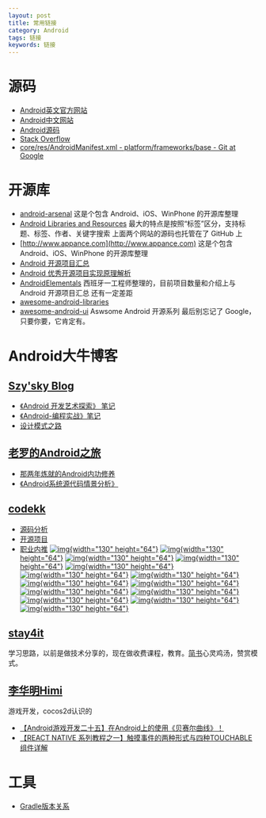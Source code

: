 ```yaml
---
layout: post
title: 常用链接
category: Android
tags: 链接
keywords: 链接
---
```


# 源码

- [Android英文官方网站](http://developer.android.com/index.html)
- [Android中文网站](https://developer.android.google.cn/index.html)
- [Android源码](https://android.googlesource.com/)
- [Stack Overflow](http://stackoverflow.com/)
- [core/res/AndroidManifest.xml - platform/frameworks/base - Git at Google](https://android.googlesource.com/platform/frameworks/base/+/android-7.0.0_r19/core/res/AndroidManifest.xml)

# 开源库
- [android-arsenal](https://android-arsenal.com/)
  这是个包含 Android、iOS、WinPhone 的开源库整理  
- [Android Libraries and Resources](http://alamkanak.github.io/android-libraries-and-resources/)
  最大的特点是按照“标签”区分，支持标题、标签、作者、关键字搜索 上面两个网站的源码也托管在了 GitHub 上
- [http://www.appance.com](http://www.appance.com)
  这是个包含 Android、iOS、WinPhone 的开源库整理  
- [Android 开源项目汇总](https://github.com/Trinea/android-open-project)
- [Android 优秀开源项目实现原理解析](https://github.com/android-cn/android-open-project-analysis)
- [AndroidElementals](https://github.com/cesards/AndroidElementals)
  西班牙一工程师整理的，目前项目数量和介绍上与 Android 开源项目汇总 还有一定差距  
- [awesome-android-libraries](https://github.com/wasabeef/awesome-android-libraries)
- [awesome-android-ui](https://github.com/wasabeef/awesome-android-libraries)
  Aswsome Android 开源系列 最后别忘记了 Google，只要你要，它肯定有。  




# Android大牛博客

##  [Szy'sky Blog](http://szysky.com)

- [《Android 开发艺术探索》 笔记](http://szysky.com/2016/08/22/%E3%80%8AAndroid-%E5%BC%80%E5%8F%91%E8%89%BA%E6%9C%AF%E6%8E%A2%E7%B4%A2%E3%80%8B-10-Android%E7%9A%84%E6%B6%88%E6%81%AF%E6%9C%BA%E5%88%B6/)
- [《Android-编程实战》笔记](http://szysky.com/2016/09/28/%E3%80%8AAndroid-%E7%BC%96%E7%A8%8B%E5%AE%9E%E6%88%98%E3%80%8B05-%E9%87%8D%E8%AF%86-IPC/)
- [设计模式之路](http://szysky.com/2016/11/16/%E8%AE%BE%E8%AE%A1%E6%A8%A1%E5%BC%8F%E4%B9%8B%E8%B7%AF/#模式介绍-10)


## [老罗的Android之旅](http://blog.csdn.net/Luoshengyang)

- [那两年炼就的Android内功修养](http://blog.csdn.net/luoshengyang/article/details/8923485)
- [《Android系统源代码情景分析》](http://0xcc0xcd.com/p/books/978-7-121-18108-5/index.php)

## [codekk](http://a.codekk.com/)
- [源码分析](http://a.codekk.com/)
- [开源项目](http://p.codekk.com/)
- [职业内推](http://j.codekk.com/)
  [![img](http://www.codekk.com/images/gays/androidweekly-130-64.png){width="130" height="64"}](http://androidweekly.cn/) 
  [![img](http://www.codekk.com/images/gays/hukai-130-64.jpg){width="130" height="64"}](http://hukai.me/) 
  [![img](http://www.codekk.com/images/gays/liaohuqiu-130-64.png){width="130" height="64"}](https://www.liaohuqiu.net/) 
  [![img](http://www.codekk.com/images/gays/lcode-130-64.jpg){width="130" height="64"}](http://www.lcode.org/) 
  [![img](http://www.codekk.com/images/gays/piasy-com-130-64.png){width="130" height="64"}](https://blog.piasy.com/)  
  [![img](http://www.codekk.com/images/gays/androiddevtools-cn-130-64.png){width="130" height="64"}](http://androiddevtools.cn/) 
  [![img](http://www.codekk.com/images/gays/diycode-l30-64.png){width="130" height="64"}](https://www.diycode.cc/) 
  [![img](http://www.codekk.com/images/gays/drakeet-130-64.jpg){width="130" height="64"}](http://drakeet.me/) 
  [![img](http://www.codekk.com/images/gays/zhangqi-130-64.png){width="130" height="64"}](http://stormzhang.com/) 
  [![img](http://www.codekk.com/images/gays/pqpo-130-64.jpg){width="130" height="64"}](https://pqpo.me/) 
  [![img](http://www.codekk.com/images/gays/gityuan-130-64.png){width="130" height="64"}](http://gityuan.com/) 
  [![img](http://www.codekk.com/images/gays/androidyue-130-64.png){width="130" height="64"}](http://droidyue.com/) 
  [![img](http://www.codekk.com/images/gays/gank-io-130-64.jpg){width="130" height="64"}](http://gank.io/) 
  [![img](http://www.codekk.com/images/gays/trinea-cn-130-64.png){width="130" height="64"}](http://www.trinea.cn/) 


## [stay4it](http://www.stay4it.com/)
  学习思路，以前是做技术分享的，现在做收费课程，教育。[简书](http://www.jianshu.com/u/6e4c6553a7f9)心灵鸡汤，赞赏模式。

## [李华明Himi](http://blog.csdn.net/xiaominghimi)
游戏开发，cocos2d认识的
- [【Android游戏开发二十五】在Android上的使用《贝赛尔曲线》！](http://blog.csdn.net/xiaominghimi/article/details/6555828)
- [【REACT NATIVE 系列教程之一】触摸事件的两种形式与四种TOUCHABLE组件详解](http://blog.csdn.net/xiaominghimi/article/details/51378462)


# 工具

- [Gradle版本关系](https://developer.android.com/studio/releases/gradle-plugin.html#updating-plugin)


